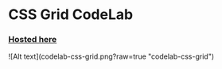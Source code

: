 # CSS Grid CodeLab 
<h3><a href="https://codelab-css-grid.herokuapp.com/">Hosted here</a></h3>
![Alt text](codelab-css-grid.png?raw=true "codelab-css-grid")